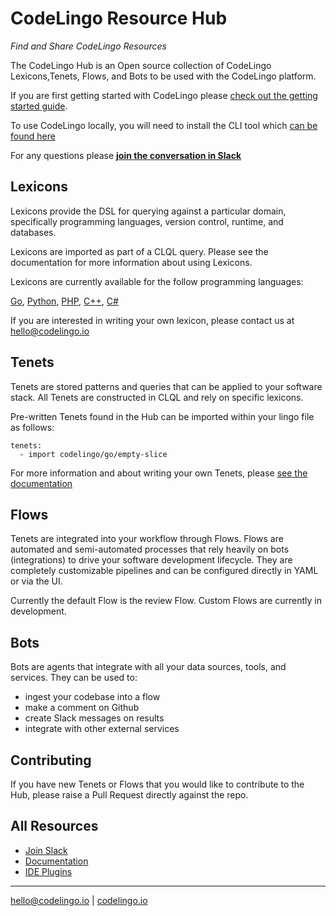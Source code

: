 # CodeLingo Resource Hub
_Find and Share CodeLingo Resources_

The CodeLingo Hub is an Open source collection of CodeLingo Lexicons,Tenets, Flows, and Bots to be used with the CodeLingo platform.

If you are first getting started with CodeLingo please [check out the getting started guide](https://codelingo.io/docs/getting-started).

To use CodeLingo locally, you will need to install the CLI tool which [can be found here](https://github.com/codelingo/lingo)

For any questions please **[join the conversation in Slack](https://join.slack.com/t/codelingo/shared_invite/enQtMzY4MzA5ODYwOTYzLWVhMjI1ODU1YmM3ODAxYWUxNWU5ZTI0NWI0MGVkMmUwZDZhNWYxNGRiNWY4ZDY0NzRkMjU5YTRiYWY2N2FlMmU)**


## Lexicons
Lexicons provide the DSL for querying against a particular domain, specifically programming languages, version control, runtime, and databases.

Lexicons are imported as part of a CLQL query. Please see the documentation for more information about using Lexicons.

Lexicons are currently available for the follow programming languages:

[Go](lexicons/ast/codelingo/go), [Python](lexicons/ast/codelingo/python), [PHP](lexicons/`ast/codelingo/php), [C++](lexicons/ast/codelingo/c++), [C#](lexicons/ast/codelingo/csharp)

If you are interested in writing your own lexicon, please contact us at hello@codelingo.io

## Tenets
Tenets are stored patterns and queries that can be applied to your software stack. All Tenets are constructed in CLQL and rely on specific lexicons.

Pre-written Tenets found in the Hub can be imported within your lingo file as follows: 
```
tenets:
  - import codelingo/go/empty-slice
```

For more information and about writing your own Tenets, please [see the documentation](https://codelingo.io/docs/concepts/tenets/)

## Flows
Tenets are integrated into your workflow through Flows. Flows are automated and semi-automated processes that rely heavily on bots (integrations) to drive your software development lifecycle. They are completely customizable pipelines and can be configured directly in YAML or via the UI.

Currently the default Flow is the review Flow. Custom Flows are currently in development.

## Bots
Bots are agents that integrate with all your data sources, tools, and services. They can be used to:

* ingest your codebase into a flow
* make a comment on Github
* create Slack messages on results
* integrate with other external services


## Contributing

If you have new Tenets or Flows that you would like to contribute to the Hub, please raise a Pull Request directly against the repo.

## All Resources

* [Join Slack](https://join.slack.com/t/codelingo/shared_invite/enQtMzY4MzA5ODYwOTYzLWVhMjI1ODU1YmM3ODAxYWUxNWU5ZTI0NWI0MGVkMmUwZDZhNWYxNGRiNWY4ZDY0NzRkMjU5YTRiYWY2N2FlMmU)
* [Documentation](https://codelingo.io/docs)
* [IDE Plugins](https://github.com/codelingo/ideplugins)


---
[hello@codelingo.io](mailto:hello@codelingo.io) | [codelingo.io](https://codelingo.io)
